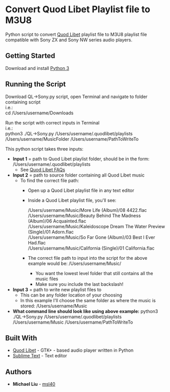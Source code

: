 # Convert Quod Libet Playlist file to M3U8

Python script to convert [Quod Libet](https://quodlibet.readthedocs.io/en/latest/#) playlist file to M3U8 playlist file compatible with Sony ZX and Sony NW series audio players.

## Getting Started

Download and install [Python 3](https://www.python.org/downloads/)

## Running the Script

Download QL->Sony.py script, open Terminal and navigate to folder containing script  
i.e.:  
	cd /Users/username/Downloads


Run the script with correct inputs in Terminal  
i.e.:  
	python3 ./QL-\>Sony.py /Users/username/.quodlibet/playlists /Users/username/MusicFolder /Users/username/PathToWriteTo


This python script takes three inputs:

* **Input 1** = path to Quod Libet playlist folder, should be in the form:  
	/Users/username/.quodlibet/playlists  
	- See [Quod Libet FAQs](https://quodlibet.readthedocs.io/en/latest/guide/faq.html)
* **Input 2** = path to source folder containing all Quod Libet music
	- To find the correct file path: 
		- Open up a Quod Libet playlist file in any text editor
		- Inside a Quod Libet playlist file, you'll see:
	
			/Users/username/Music/More Life (Album)/08 4422.flac  
			/Users/username/Music/Beauty Behind The Madness (Album)/06 Acquainted.flac  
			/Users/username/Music/Kaleidoscope Dream The Water Preview (Single)/01 Adorn.flac  
			/Users/username/Music/So Far Gone (Album)/03 Best I Ever Had.flac  
			/Users/username/Music/California (Single)/01 California.flac  

		- The correct file path to input into the script for the above example would be: /Users/username/Music/
			- You want the lowest level folder that still contains all the music files
			- Make sure you include the last backslash!
* **Input 3** = path to write new playlist files to
	- This can be any folder location of your choosing
	- In this example I'll choose the same folder as where the music is stored: /Users/username/Music
* **What command line should look like using above example:** 
	python3 ./QL-\>Sony.py  /Users/username/.quodlibet/playlists  /Users/username/Music  /Users/username/PathToWriteTo


## Built With

* [Quod Libet](https://quodlibet.readthedocs.io/en/latest/#) - GTK+ - based audio player written in Python
* [Sublime Text](https://www.sublimetext.com/) - Text editor


## Authors

* **Michael Liu** - [msl40](https://github.com/msl40)


